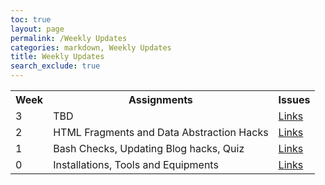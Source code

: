 ```yaml
---
toc: true
layout: page
permalink: /Weekly Updates
categories: markdown, Weekly Updates
title: Weekly Updates
search_exclude: true
---
```


<table>
    <tr>
     <th>Week</th>
     <th>Assignments</th>
     <th>Issues</th>
    </tr>
    <tr>
        <td>3 </td>
        <td> TBD</td>
        <td><a href="">Links</a></td>
    </tr>
    <tr>
        <td>2 </td>
        <td>HTML Fragments and Data Abstraction Hacks</td>
        <td><a href="TBD">Links</a></td>
    </tr>
    <tr>
        <td>1 </td>
        <td>Bash Checks, Updating Blog hacks, Quiz</td>
        <td><a href=" https://ananyag2617.github.io/ananyagaurav2617/week1/2022/08/30/Bash.html">Links</a></td>
    </tr>
    <tr>
        <td> 0 </td>
        <td>Installations, Tools and Equipments </td>
        <td><a href="https://ananyag2617.github.io/ananyagaurav2617/week1/2022/08/30/Tools_Check.html">Links</a></td>
    </tr>
</table>